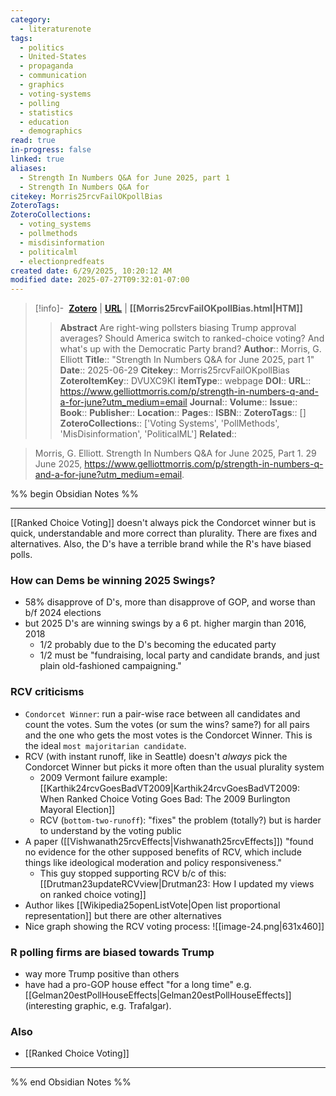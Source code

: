 ```yaml
---
category:
  - literaturenote
tags:
  - politics
  - United-States
  - propaganda
  - communication
  - graphics
  - voting-systems
  - polling
  - statistics
  - education
  - demographics
read: true
in-progress: false
linked: true
aliases:
  - Strength In Numbers Q&A for June 2025, part 1
  - Strength In Numbers Q&A for
citekey: Morris25rcvFailOKpollBias
ZoteroTags: 
ZoteroCollections:
  - voting_systems
  - pollmethods
  - misdisinformation
  - politicalml
  - electionpredfeats
created date: 6/29/2025, 10:20:12 AM
modified date: 2025-07-27T09:32:01-07:00
---
```


> [!info]- &nbsp;[**Zotero**](zotero://select/library/items/DVUXC9KI)  | [**URL**](https://www.gelliottmorris.com/p/strength-in-numbers-q-and-a-for-june?utm_medium=email) | **[[Morris25rcvFailOKpollBias.html|HTM]]**
>> **Abstract**
> Are right-wing pollsters biasing Trump approval averages? Should America switch to ranked-choice voting? And what's up with the Democratic Party brand?
> > **Author**:: Morris, G. Elliott
> **Title**:: "Strength In Numbers Q&A for June 2025, part 1"
> **Date**:: 2025-06-29
> **Citekey**:: Morris25rcvFailOKpollBias
> **ZoteroItemKey**:: DVUXC9KI
> **itemType**:: webpage
> **DOI**:: 
> **URL**:: https://www.gelliottmorris.com/p/strength-in-numbers-q-and-a-for-june?utm_medium=email
> **Journal**:: 
> **Volume**:: 
> **Issue**:: 
> **Book**:: 
> **Publisher**:: 
> **Location**:: 
> **Pages**:: 
> **ISBN**:: 
> **ZoteroTags**:: []
> **ZoteroCollections**:: ['Voting Systems', 'PollMethods', 'MisDisinformation', 'PoliticalML']
> **Related**::

>  Morris, G. Elliott. Strength In Numbers Q&A for June 2025, Part 1. 29 June 2025, https://www.gelliottmorris.com/p/strength-in-numbers-q-and-a-for-june?utm_medium=email.

%% begin Obsidian Notes %%
___
[[Ranked Choice Voting]] doesn't always pick the Condorcet winner but is quick, understandable and more correct than plurality.  There are fixes and alternatives.  Also, the D's have a terrible brand while the R's have biased polls.
### How can Dems be winning 2025 Swings?
- 58% disapprove of D's, more than disapprove of GOP, and worse than b/f 2024 elections
- but 2025 D's are winning swings by a 6 pt. higher margin than 2016, 2018
	- 1/2 probably due to the D's becoming the educated party
	- 1/2 must be "fundraising, local party and candidate brands, and just plain old-fashioned campaigning."
### RCV criticisms
- `Condorcet Winner`: run a pair-wise race between all candidates and count the votes.  Sum the votes (or sum the wins? same?) for all pairs and the one who gets the most votes is the Condorcet Winner.  This is the ideal `most majoritarian candidate`.
- RCV (with instant runoff, like in Seattle) doesn't *always* pick the Condorcet Winner but picks it more often than the usual plurality system
	- 2009 Vermont failure example: [[Karthik24rcvGoesBadVT2009|Karthik24rcvGoesBadVT2009: When Ranked Choice Voting Goes Bad: The 2009 Burlington Mayoral Election]] 
	- RCV (`bottom-two-runoff`): "fixes" the problem (totally?) but is harder to understand by the voting public
- A paper ([[Vishwanath25rcvEffects|Vishwanath25rcvEffects]]) "found no evidence for the other supposed benefits of RCV, which include things like ideological moderation and policy responsiveness."
	- This guy stopped supporting RCV b/c of this: [[Drutman23updateRCVview|Drutman23: How I updated my views on ranked choice voting]] 
- Author likes [[Wikipedia25openListVote|Open list proportional representation]] but there are other alternatives
- Nice graph showing the RCV voting process:
  ![[image-24.png|631x460]]
### R polling firms are biased towards Trump
- way more Trump positive than others
- have had a pro-GOP house effect "for a long time" e.g. [[Gelman20estPollHouseEffects|Gelman20estPollHouseEffects]] (interesting graphic, e.g. Trafalgar).
### Also
- [[Ranked Choice Voting]]
___
%% end Obsidian Notes %%
